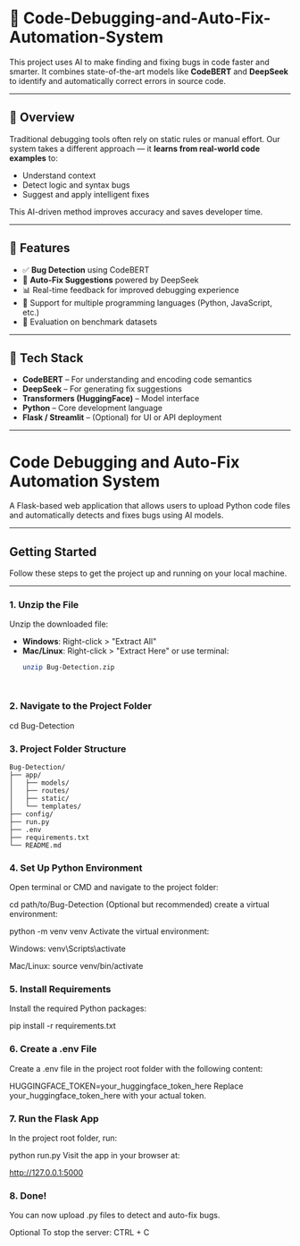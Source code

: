 # 🧠 Code-Debugging-and-Auto-Fix-Automation-System

This project uses AI to make finding and fixing bugs in code faster and smarter. It combines state-of-the-art models like **CodeBERT** and **DeepSeek** to identify and automatically correct errors in source code.

---

## 🚀 Overview

Traditional debugging tools often rely on static rules or manual effort. Our system takes a different approach — it **learns from real-world code examples** to:
- Understand context
- Detect logic and syntax bugs
- Suggest and apply intelligent fixes

This AI-driven method improves accuracy and saves developer time.

---

## 🔧 Features

- ✅ **Bug Detection** using CodeBERT
- 🔁 **Auto-Fix Suggestions** powered by DeepSeek
- 📊 Real-time feedback for improved debugging experience
- 📂 Support for multiple programming languages (Python, JavaScript, etc.)
- 🧪 Evaluation on benchmark datasets

---

## 🧠 Tech Stack

- **CodeBERT** – For understanding and encoding code semantics
- **DeepSeek** – For generating fix suggestions
- **Transformers (HuggingFace)** – Model interface
- **Python** – Core development language
- **Flask / Streamlit** – (Optional) for UI or API deployment

---

#  Code Debugging and Auto-Fix Automation System

A Flask-based web application that allows users to upload Python code files and automatically detects and fixes bugs using AI models.

---

##  Getting Started

Follow these steps to get the project up and running on your local machine.

---

###  1. Unzip the File

Unzip the downloaded file:

- **Windows**: Right-click > "Extract All"
- **Mac/Linux**: Right-click > "Extract Here" or use terminal:
  ```bash
  unzip Bug-Detection.zip




###  2. Navigate to the Project Folder
cd Bug-Detection


### 3. Project Folder Structure
```
Bug-Detection/
├── app/
│   ├── models/
│   ├── routes/
│   ├── static/
│   └── templates/
├── config/
├── run.py
├── .env
├── requirements.txt
└── README.md
```

### 4.  Set Up Python Environment
Open terminal or CMD and navigate to the project folder:

cd path/to/Bug-Detection
(Optional but recommended) create a virtual environment:


python -m venv venv
Activate the virtual environment:

Windows:
venv\Scripts\activate

Mac/Linux:
source venv/bin/activate


### 5. Install Requirements
Install the required Python packages:

pip install -r requirements.txt

### 6. Create a .env File
Create a .env file in the project root folder with the following content:

HUGGINGFACE_TOKEN=your_huggingface_token_here
Replace your_huggingface_token_here with your actual token.

### 7. Run the Flask App
In the project root folder, run:


python run.py
Visit the app in your browser at:


http://127.0.0.1:5000
 ### 8. Done!
You can now upload .py files to detect and auto-fix bugs.

Optional
To stop the server:
CTRL + C

